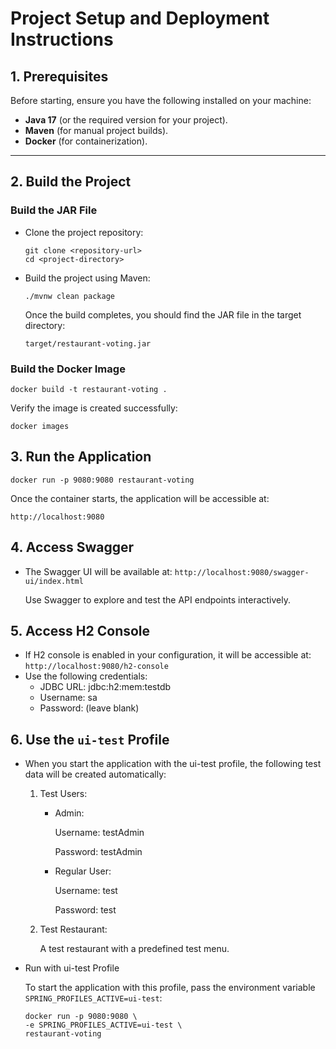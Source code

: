 # Project Setup and Deployment Instructions

## 1. Prerequisites
Before starting, ensure you have the following installed on your machine:
- **Java 17** (or the required version for your project).
- **Maven** (for manual project builds).
- **Docker** (for containerization).

---

## 2. Build the Project

### Build the JAR File
- Clone the project repository:
     ```
     git clone <repository-url> 
     cd <project-directory>
     ```

- Build the project using Maven:
   ```
   ./mvnw clean package
   ```
   Once the build completes, you should find the JAR file in the target directory:
   ```
   target/restaurant-voting.jar
   ```

### Build the Docker Image
   ```
   docker build -t restaurant-voting .
   ```
   Verify the image is created successfully:
   ```
   docker images
   ```

## 3. Run the Application
   ```
   docker run -p 9080:9080 restaurant-voting
   ```
   Once the container starts, the application will be accessible at:
   ```
   http://localhost:9080
   ```

## 4. Access Swagger
- The Swagger UI will be available at:
   `http://localhost:9080/swagger-ui/index.html`
  
   Use Swagger to explore and test the API endpoints interactively.

## 5. Access H2 Console

- If H2 console is enabled in your configuration, it will be accessible at:
  `http://localhost:9080/h2-console`
- Use the following credentials:
  - JDBC URL: jdbc:h2:mem:testdb
  - Username: sa
  - Password: (leave blank)

## 6. Use the `ui-test` Profile
- When you start the application with the ui-test profile, the following test data will be created automatically:
  1. Test Users:
     - Admin:
     
        Username: testAdmin
     
        Password: testAdmin
     - Regular User:
       
       Username: test 
     
       Password: test
  2. Test Restaurant:
     
     A test restaurant with a predefined test menu.

- Run with ui-test Profile
  
  To start the application with this profile, pass the environment variable `SPRING_PROFILES_ACTIVE=ui-test`:
   ```
  docker run -p 9080:9080 \
  -e SPRING_PROFILES_ACTIVE=ui-test \
  restaurant-voting
   ```